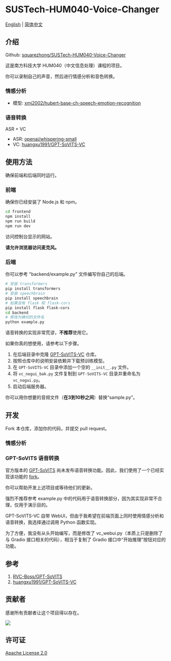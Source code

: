 # SUSTech-HUM040-Voice-Changer

[English](README.md) | [简体中文](README_cn.md)

## 介绍

Github: [squarezhong/SUSTech-HUM040-Voice-Changer](https://github.com/squarezhong/SUSTech-HUM040-Voice-Changer)

这是南方科技大学 HUM040（中文信息处理）课程的项目。

你可以录制自己的声音，然后进行情感分析和音色转换。

### 情感分析
- 模型: [xmj2002/hubert-base-ch-speech-emotion-recognition](https://huggingface.co/xmj2002/hubert-base-ch-speech-emotion-recognition)

### 语音转换
ASR + VC
- ASR: [openai/whispering-small](https://huggingface.co/openai/whisper-small)
- VC: [huangxu1991/GPT-SoVITS-VC](https://github.com/huangxu1991/GPT-SoVITS-VC)

## 使用方法

确保前端和后端同时运行。

### 前端

确保你已经安装了 Node.js 和 npm。

```bash
cd frontend
npm install
npm run build
npm run dev
```

访问控制台显示的网站。

**请允许浏览器访问麦克风。**

### 后端

你可以参考 "backend/example.py" 文件编写你自己的后端。

```bash
# 安装 transformers
pip install transformers
# 安装 speechbrain
pip install speechbrain
# 如果没有 flask 和 flask-cors
pip install flask flask-cors
cd backend
# 修改为确切的文件名
python example.py
```

语音转换的实现非常荒谬，**不推荐**使用它。

如果你真的想使用，请参考以下步骤。

1. 在后端目录中克隆 [GPT-SoVITS-VC](https://github.com/huangxu1991/GPT-SoVITS-VC) 仓库。
2. 按照仓库中的说明安装依赖并下载预训练模型。
3. 在 `GPT-SoVITS-VC` 目录中添加一个空的 `__init__.py` 文件。
4. 将 `vc_nogui_bak.py` 文件复制到 `GPT-SoVITS-VC` 目录并重命名为 `vc_nogui.py`。
5. 启动后端服务器。

你可以用你想要的音频文件（**在3到10秒之间**）替换“sample.py”。

## 开发

Fork 本仓库，添加你的代码，并提交 pull request。

### 情感分析

### GPT-SoVITS 语音转换

官方版本的 [GPT-SoVITS](https://github.com/RVC-Boss/GPT-SoVITS) 尚未发布语音转换功能。因此，我们使用了一个已经实现该功能的 [fork](https://github.com/huangxu1991/GPT-SoVITS-VC)。

你可以帮助开发上述项目或等待他们的更新。

强烈不推荐参考 example.py 中的代码用于语音转换部分，因为其实现非常不合理，仅用于演示目的。

GPT-SoVITS-VC 自带 WebUI，但由于我希望在前端页面上同时使用情感分析和语音转换，我选择通过调用 Python 函数实现。

为了方便，我没有从头开始编写，而是修改了 vc_webui.py（本质上只是删除了与 Gradio 接口相关的代码），相当于复制了 Gradio 接口中“开始推理”按钮对应的功能。

## 参考
1. [RVC-Boss/GPT-SoVITS](https://github.com/RVC-Boss/GPT-SoVITS)
2. [huangxu1991/GPT-SoVITS-VC](https://github.com/huangxu1991/GPT-SoVITS-VC)

## 贡献者

感谢所有贡献者让这个项目得以存在。

<a href="https://github.com/squarezhong/SUSTech-HUM040-Voice-Changer/graphs/contributors">
  <img src="https://contrib.rocks/image?repo=squarezhong/SUSTech-HUM040-Voice-Changer" />
</a>

## 许可证
[Apache License 2.0](LICENSE)